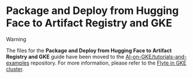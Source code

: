 # Package and Deploy from Hugging Face to Artifact Registry and GKE

>[!WARNING]
>The files for the **Package and Deploy from Hugging Face to Artifact Registry and GKE** guide have been moved to the [AI-on-GKE/tutorials-and-examples](https://github.com/ai-on-gke/tutorials-and-examples) repository. For more information, please refer to the [Flyte in GKE cluster](https://gke-ai-labs.dev/docs/tutorials/models-as-oci/).